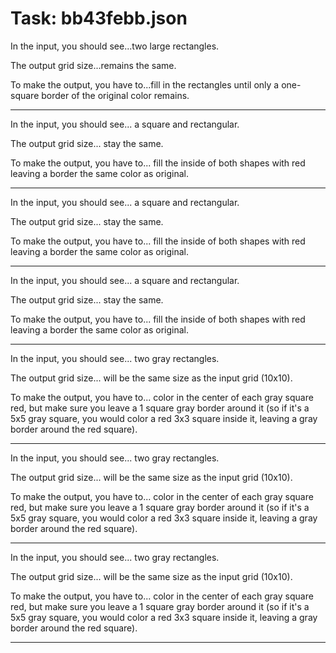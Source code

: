 # Task: bb43febb.json

In the input, you should see...two large rectangles.

The output grid size...remains the same.

To make the output, you have to...fill in the rectangles until only a one-square border of the original color remains.

---

In the input, you should see... a square and rectangular.

The output grid size... stay the same.

To make the output, you have to... fill the inside of both shapes with red leaving a border the same color as original.

---

In the input, you should see... a square and rectangular.

The output grid size... stay the same.

To make the output, you have to... fill the inside of both shapes with red leaving a border the same color as original.

---

In the input, you should see... a square and rectangular.

The output grid size... stay the same.

To make the output, you have to... fill the inside of both shapes with red leaving a border the same color as original.

---

In the input, you should see... two gray rectangles.

The output grid size... will be the same size as the input grid (10x10).

To make the output, you have to... color in the center of each gray square red, but make sure you leave a 1 square gray border around it (so if it's a 5x5 gray square, you would color a red 3x3 square inside it, leaving a gray border around the red square).

---

In the input, you should see... two gray rectangles.

The output grid size... will be the same size as the input grid (10x10).

To make the output, you have to... color in the center of each gray square red, but make sure you leave a 1 square gray border around it (so if it's a 5x5 gray square, you would color a red 3x3 square inside it, leaving a gray border around the red square).

---

In the input, you should see... two gray rectangles.

The output grid size... will be the same size as the input grid (10x10).

To make the output, you have to... color in the center of each gray square red, but make sure you leave a 1 square gray border around it (so if it's a 5x5 gray square, you would color a red 3x3 square inside it, leaving a gray border around the red square).

---

